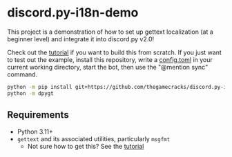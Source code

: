 # discord.py-i18n-demo

This project is a demonstration of how to set up gettext localization
(at a beginner level) and integrate it into discord.py v2.0!

Check out the [tutorial] if you want to build this from scratch.
If you just want to test out the example, install this repository,
write a [config.toml] in your current working directory, start the bot,
then use the "@mention sync" command.

```sh
python -m pip install git+https://github.com/thegamecracks/discord.py-i18n-demo
python -m dpygt
```

## Requirements

- Python 3.11+
- `gettext` and its associated utilities, particularly `msgfmt`
  - Not sure how to get this? See the [tutorial]

[tutorial]: /docs/TUTORIAL.md
[config.toml]: /src/dpygt/config_default.toml
